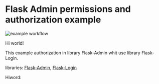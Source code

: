 # Flask Admin permissions and authorization example

![example workflow]()


Hi world!

This example authorization in library Flask-Admin whit use library Flask-Login.


libraries: [Flask-Admin](https://flask-admin.readthedocs.io/en/latest/), [Flask-Login](https://flask-login.readthedocs.io/en/latest/)


Hiword: []()
